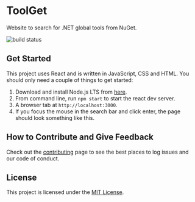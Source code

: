 # ToolGet

 Website to search for .NET global tools from NuGet.

![build status](https://github.com/marcusturewicz/dotnet-tools/workflows/CI/badge.svg)

## Get Started

This project uses React and is written in JavaScript, CSS and HTML. You should only need a couple of things to get started:
1. Download and install Node.js LTS from [here](https://nodejs.org/en/download).
2. From command line, run `npm start` to start the react dev server.
3. A browser tab at `http://localhost:3000`.
4. If you focus the mouse in the search bar and click enter, the page should look something like this.
[](img/get-started.png)

## How to Contribute and Give Feedback

Check out the [contributing](CONTRIBUTING.md) page to see the best places to log issues and our code of conduct.

## License

This project is licensed under the [MIT License](LICENSE).
